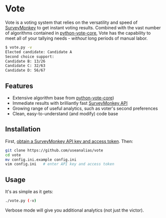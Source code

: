 Vote
====
Vote is a voting system that relies on the versatility and speed of [SurveyMonkey](https://www.surveymonkey.com) to get instant voting results. Combined with the vast number of algorithms contained in [python-vote-core](https://github.com/bradbeattie/python-vote-core), Vote has the capability to meet all of your tallying needs - *without* long periods of manual labor.

```sh
$ vote.py -v
Elected candidate: Candidate A
Second choice support:
Candidate B: 13/26
Candidate C: 32/63
Candidate D: 56/67
```

Features
--------

* Extensive algorithm base from [python-vote-core](https://github.com/bradbeattie/python-vote-core))
* Immediate results with brilliantly fast [SurveyMonkey API](https://developer.surveymonkey.com/)
* Growing range of useful analytics, such as voter's second preferences
* Clean, easy-to-understand (and modify) code base

Installation
------------
  
First, [obtain a SurveyMonkey API key and access token](https://developer.surveymonkey.com/mashery/guide_oauth). Then:

```sh
git clone https://github.com/useanalias/vote
cd vote
mv config.ini.example config.ini
vim config.ini   # enter API key and access token
```
  
Usage
-----
It's as simple as it gets:

```sh
./vote.py (-v)
```

Verbose mode will give you additional analytics (not just the victor).
